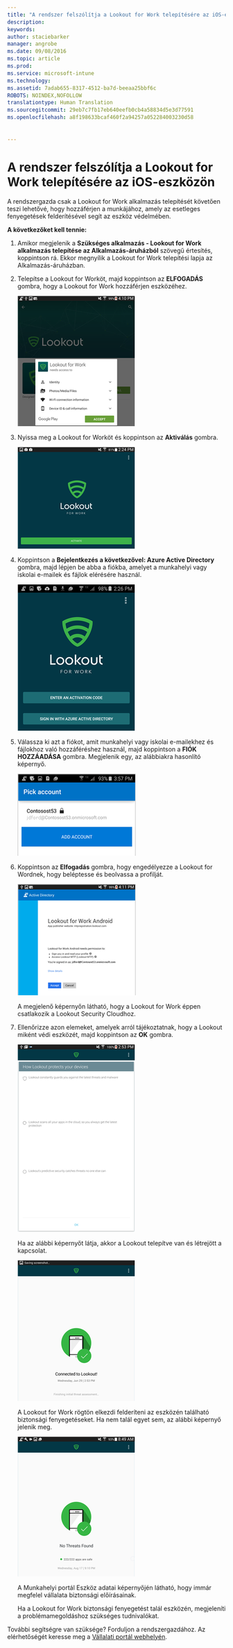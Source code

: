 ```yaml
---
title: "A rendszer felszólítja a Lookout for Work telepítésére az iOS-eszközön | Microsoft Intune"
description: 
keywords: 
author: staciebarker
manager: angrobe
ms.date: 09/08/2016
ms.topic: article
ms.prod: 
ms.service: microsoft-intune
ms.technology: 
ms.assetid: 7adab655-8317-4512-ba7d-beeaa25bbf6c
ROBOTS: NOINDEX,NOFOLLOW
translationtype: Human Translation
ms.sourcegitcommit: 29eb7c7fb17eb640eefb0cb4a58834d5e3d77591
ms.openlocfilehash: a8f198633bcaf460f2a94257a052284003230d58


---
```


# A rendszer felszólítja a Lookout for Work telepítésére az iOS-eszközön

A rendszergazda csak a Lookout for Work alkalmazás telepítését követően teszi lehetővé, hogy hozzáférjen a munkájához, amely az esetleges fenyegetések felderítésével segít az eszköz védelmében.


**A következőket kell tennie:**

1.  Amikor megjelenik a **Szükséges alkalmazás - Lookout for Work alkalmazás telepítése az Alkalmazás-áruházból** szövegű értesítés, koppintson rá. Ekkor megnyílik a Lookout for Work telepítési lapja az Alkalmazás-áruházban.

2.  Telepítse a Lookout for Worköt, majd koppintson az **ELFOGADÁS** gombra, hogy a Lookout for Work hozzáférjen eszközéhez.

    ![koppintson az Elfogadás gombra, hogy a Lookout for Work hozzáférhessen eszközéhez](./media/lookout-accept-store-permissions-android.png)

3. Nyissa meg a Lookout for Worköt és koppintson az **Aktiválás** gombra.

    ![nyissa meg a Lookout for Worköt és koppintson az Aktiválás gombra](./media/lookout-activate-button-android.png)

4. Koppintson a **Bejelentkezés a következővel: Azure Active Directory** gombra, majd lépjen be abba a fiókba, amelyet a munkahelyi vagy iskolai e-mailek és fájlok elérésére használ.

    ![bejelentkezés a munkahelyi vagy iskolai fiókba](./media/lookout-sign-in-azure-android.png)

5. Válassza ki azt a fiókot, amit munkahelyi vagy iskolai e-mailekhez és fájlokhoz való hozzáféréshez használ, majd koppintson a **FIÓK HOZZÁADÁSA** gombra. Megjelenik egy, az alábbiakra hasonlító képernyő.

    ![válassza ki munkahelyi vagy iskolai fiókját, majd koppintson a Fiók hozzáadása gombra](./media/lookout-pick-account-android.png)

6. Koppintson az **Elfogadás** gombra, hogy engedélyezze a Lookout for Wordnek, hogy beléptesse és beolvassa a profilját.

    ![koppintson az Elfogadás gombra, hogy engedélyezze a Lookout for Wordnek, hogy beolvassa a profilját](./media/lookout-needs-permission-to-view-profile-android.png)

    A megjelenő képernyőn látható, hogy a Lookout for Work éppen csatlakozik a Lookout Security Cloudhoz.

7. Ellenőrizze azon elemeket, amelyek arról tájékoztatnak, hogy a Lookout miként védi eszközét, majd koppintson az **OK** gombra.

    ![tekintse át, hogy a Lookout for Work miként védi eszközét](./media/lookout-how-it-protects-your-device-android.png)

    Ha az alábbi képernyőt látja, akkor a Lookout telepítve van és létrejött a kapcsolat.

    ![sikeresen létrejött a kapcsolat a Lookout for Workhöz](./media/lookout-you-are-now-connected-android.png)

    A Lookout for Work rögtön elkezdi felderíteni az eszközén található biztonsági fenyegetéseket. Ha nem talál egyet sem, az alábbi képernyő jelenik meg.

    ![A Lookout for Work nem talált biztonsági fenyegetést](./media/lookout-scan-no-threats-found-android.png)

    A Munkahelyi portál Eszköz adatai képernyőjén látható, hogy immár megfelel vállalata biztonsági előírásainak.

    Ha a Lookout for Work biztonsági fenyegetést talál eszközén, megjeleníti a problémamegoldáshoz szükséges tudnivalókat.

További segítségre van szüksége? Forduljon a rendszergazdához. Az elérhetőségét keresse meg a [Vállalati portál webhelyén](http://portal.manage.microsoft.com).






<!--HONumber=Oct16_HO2-->



